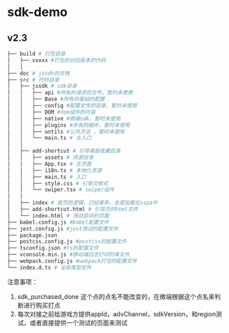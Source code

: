 # sdk-demo
## v2.3

```sh
├── build # 打包目录
│   ├── vxxxx #打包的对应版本的代码
│   │
├── doc # jssdk的文档
├── src # 代码目录
│   ├── jssdk # sdk目录
│   │   ├── api #所有的请求的文件，暂时未使用 
│   │   ├── Base #所有的基础的配置
│   │   ├── config #配置文件的目录，暂时未使用 
│   │   ├── DOM #dom组件的内容 
│   │   ├── native #微端sdk，暂时未使用 
│   │   ├── plugins #所有的插件，暂时未使用 
│   │   ├── untils #公共方法 ，暂时未使用 
│   │   └── main.ts # 主入口
│   │
│   ├── add-shortcut # 引导桌面收藏目录
│   │   ├── assets # 资源目录
│   │   ├── App.tsx # 主页面
│   │   ├── i18n.ts # 本地化资源
│   │   ├── main.ts # 入口
│   │   ├── style.css # 引导页样式
│   │   └── swiper.tsx # swiper组件
│   │
│   ├── index # 首页的逻辑，已经废弃，全部加载在sspa中
│   ├── add-shortcut.html # 引导页的html文件
│   └── index.html # 测试启动的页面
├── babel.config.js #babel配置文件
├── jest.config.js #jest测试的配置文件
├── package.json 
├── postcss.config.js #postcss的配置文件
├── tsconfig.json #ts的配置文件
├── vconsole.min.js #移动端日志打印的库文件
├── webpack.config.js #webpack打包的配置文件
└── index.d.ts # 全局类型文件
```



注意事项：
1. sdk_purchased_done 这个点的点名不能改变的，在微端根据这个点名来判断进行购买打点
2. 每次对接之前给游戏方提供appId，advChannel，sdkVersion，和region测试，或者直接提供一个测试的页面来测试
